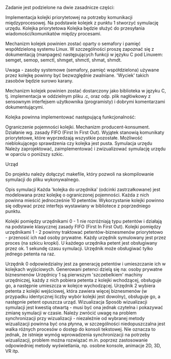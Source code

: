 Zadanie jest podzielone na dwie zasadnicze części:

Implementacja kolejki priorytetowej na potrzeby komunikacji międzyprocesowej.
Na podstawie kolejek z punktu 1 stworzyć symulację urzędu.
 Kolejka priorytetowa
Kolejka będzie służyć do przesyłania wiadomości/komunikatów między procesami.

Mechanizm kolejek powinien zostać oparty o semafory i pamięć współdzieloną systemu Linux. W szczególności proszę zapoznać się z dokumentacją (manpages) następujących funkcji w języku C pod Linuxem: semget, semop, semctl, shmget, shmctl, shmat, shmdt.

Uwaga - zasoby systemowe (semafory, pamięć współdzielona) używane przez kolejkę powinny być bezwzględnie zwalniane. 'Wyciek' takich zasobów będzie surowo karany.

Mechanizm kolejek powinien zostać dostarczony jako biblioteka w języku C, tj. implementacja w oddzielnym pliku .c, oraz odp. plik nagłówkowy z sensownym interfejsem użytkownika (programisty) i dobrymi komentarzami dokumentującymi.

Kolejka powinna implementować następującą funkcjonalność:

Ograniczenie pojemności kolejki.
Mechanizm producent-konsument.
Działanie wg. zasady FIFO (First In First Out). Wyjątek stanowią komunikaty priorytetowe, które wyprzedzają wszystkie pozostałe.
Możliwość nieblokującego sprawdzenia czy kolejka jest pusta.
 Symulacja urzędu
Należy zaprojektować, zaimplementować i zwizualizować symulację urzędu w oparciu o poniższy szkic.

Urząd

Do projektu należy dołączyć makefile, który pozwoli na skompilowanie symulacji do pliku wykonywalnego.

 Opis symulacji
Każda 'kolejka do urzędnika' (odcinki zastrzałkowane) jest modelowana przez kolejkę o ograniczonej pojemności. Każda z nich powinna mieścić jednocześnie 10 petentów. Wykorzystanie kolejki powinno się odbywać przez interfejs wystawiany w bibliotece z poprzedniego punktu.

Kolejki pomiędzy urzędnikami 0 - 1 nie rozróżniają typu petentów i działają na podstawie klasycznej zasady FIFO (First In First Out).
Kolejki pomiędzy urzędnikami 1 - 2 powinny traktować petentów-biznesmenów priorytetowo - przenosić ich nad osoby prywatne.
Każdy urzędnik symulowany jest przez proces (na szkicu kropki). U każdego urzędnika petent jest obsługiwany przez ok. 1 sekundę czasu symulacji. Urzędnik może obsługiwać tylko jednego petenta na raz.

Urzędnik 0 odpowiedzialny jest za generację petentów i umieszczanie ich w kolejkach wyjściowych. Generowani petenci dzielą się na:
osoby prywatne
biznesmenów
Urzędnicy 1 są pierwszym 'szczebelkiem' machiny urzędniczej, każdy z nich pobiera petenta z kolejki wchodzącej, obsługuje go, a następnie umieszcza w kolejce wychodzącej.
Urzędnik 2 wybiera petenta z kolejki wejściowej, która zawiera więcej biznesmenów (w przypadku identycznej liczby wybór kolejki jest dowolny), obsługuje go, a następnie petent opuszcza urząd.
 Wizualizacja
Sposób wizualizacji symulacji jest kwestią otwartą - musi być ona jednak czytelna i pokazywać zmianę symulacji w czasie. Należy zwrócić uwagę na problem synchronizacji przy wizualizacji - niezależnie od wybranej metody wizualizacji powinna być ona płynna, w szczególności niedopuszczalna jest walka różnych procesów o dostęp do konsoli tekstowej. Nie oznacza to jednak, że istnieje wymóg wprowadzenia synchronizacji na potrzeby wizualizacji, problem można rozwiązać m.in. poprzez zastosowanie odpowiedniej metody wyświetlania, np. osobne konsole, animacje 2D, 3D, VR itp.
